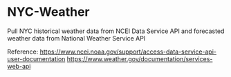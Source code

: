 # NYC-Weather
Pull NYC historical weather data from NCEI Data Service API and forecasted weather data from National Weather Service API

Reference:
https://www.ncei.noaa.gov/support/access-data-service-api-user-documentation
https://www.weather.gov/documentation/services-web-api
